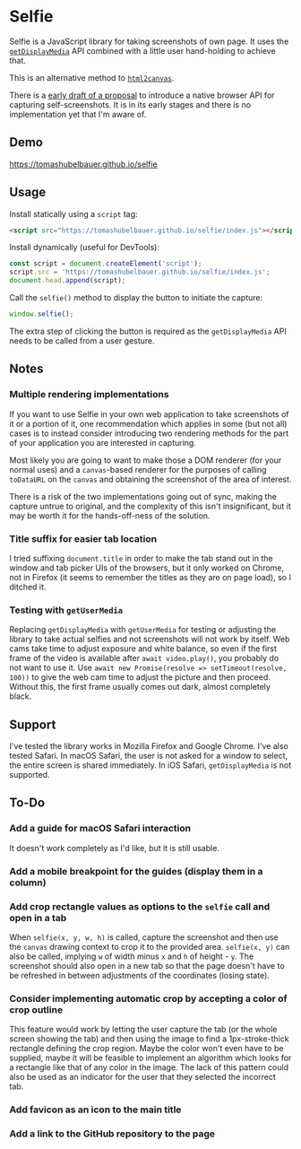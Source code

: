 # Selfie

Selfie is a JavaScript library for taking screenshots of own page. It uses the
[`getDisplayMedia`](https://developer.mozilla.org/en-US/docs/Web/API/MediaDevices/getDisplayMedia)
API combined with a little user hand-holding to achieve that.

This is an alternative method to [`html2canvas`](https://github.com/niklasvh/html2canvas).

There is a [early draft of a proposal](https://eladalon1983.github.io/mediacapture-screenshot)
to introduce a native browser API for capturing self-screenshots. It is in its
early stages and there is no implementation yet that I'm aware of.

## Demo

https://tomashubelbauer.github.io/selfie

## Usage

Install statically using a `script` tag:

```html
<script src="https://tomashubelbauer.github.io/selfie/index.js"></script>
```

Install dynamically (useful for DevTools):

```js
const script = document.createElement('script');
script.src = 'https://tomashubelbauer.github.io/selfie/index.js';
document.head.append(script);
```

Call the `selfie()` method to display the button to initiate the capture:

```js
window.selfie();
```

The extra step of clicking the button is required as the `getDisplayMedia` API
needs to be called from a user gesture.

## Notes

### Multiple rendering implementations

If you want to use Selfie in your own web application to take screenshots of it
or a portion of it, one recommendation which applies in some (but not all) cases
is to instead consider introducing two rendering methods for the part of your
application you are interested in capturing.

Most likely you are going to want to make those a DOM renderer (for your normal
uses) and a `canvas`-based renderer for the purposes of calling `toDataURL` on
the `canvas` and obtaining the screenshot of the area of interest.

There is a risk of the two implementations going out of sync, making the capture
untrue to original, and the complexity of this isn't insignificant, but it may
be worth it for the hands-off-ness of the solution.

### Title suffix for easier tab location

I tried suffixing `document.title` in order to make the tab stand out in the
window and tab picker UIs of the browsers, but it only worked on Chrome, not in
Firefox (it seems to remember the titles as they are on page load), so I ditched
it.

### Testing with `getUserMedia`

Replacing `getDisplayMedia` with `getUserMedia` for testing or adjusting the
library to take actual selfies and not screenshots will not work by itself.
Web cams take time to adjust exposure and white balance, so even if the first
frame of the video is available after `await video.play()`, you probably do not
want to use it. Use `await new Promise(resolve => setTimeout(resolve, 100))` to
give the web cam time to adjust the picture and then proceed. Without this, the
first frame usually comes out dark, almost completely black.

## Support

I've tested the library works in Mozilla Firefox and Google Chrome. I've also
tested Safari. In macOS Safari, the user is not asked for a window to select,
the entire screen is shared immediately. In iOS Safari, `getDisplayMedia` is not
supported.

## To-Do

### Add a guide for macOS Safari interaction

It doesn't work completely as I'd like, but it is still usable.

### Add a mobile breakpoint for the guides (display them in a column)

### Add crop rectangle values as options to the `selfie` call and open in a tab

When `selfie(x, y, w, h)` is called, capture the screenshot and then use the
`canvas` drawing context to crop it to the provided area. `selfie(x, y)` can
also be called, implying `w` of width minus `x` and `h` of height - `y`. The
screenshot should also open in a new tab so that the page doesn't have to be
refreshed in between adjustments of the coordinates (losing state).

### Consider implementing automatic crop by accepting a color of crop outline

This feature would work by letting the user capture the tab (or the whole screen
showing the tab) and then using the image to find a 1px-stroke-thick rectangle
defining the crop region. Maybe the color won't even have to be supplied, maybe
it will be feasible to implement an algorithm which looks for a rectangle like
that of any color in the image. The lack of this pattern could also be used as
an indicator for the user that they selected the incorrect tab.

### Add favicon as an icon to the main title

### Add a link to the GitHub repository to the page
